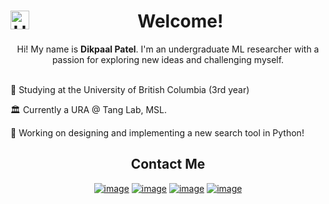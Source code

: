 <h1 align="center"> Welcome! <img align="left" alt="Hi" width="30px" style="padding-right:20px;" src="https://raw.githubusercontent.com/MartinHeinz/MartinHeinz/master/wave.gif" />&nbsp;</h1>

<div align="center">
  Hi! My name is <b>Dikpaal Patel</b>. I'm an undergraduate ML researcher with a passion for exploring new ideas and challenging myself.
  <br/>
  <br/>
</div>

🏫 Studying at the University of British Columbia (3rd year)

🏛️ Currently a URA @ Tang Lab, MSL.
 
🚀 Working on designing and implementing a new search tool in Python!
 

<h2 align="center"> Contact Me </h1>
<div align="center">

[![image](https://img.shields.io/badge/LinkedIn-0077B5?style=for-the-badge&logo=linkedin&logoColor=white)](https://www.linkedin.com/in/dikpaalpatel/)
[![image](https://img.shields.io/badge/GitHub-100000?style=for-the-badge&logo=github&logoColor=white)](https://github.com/dikpaal)
[![image](https://img.shields.io/badge/Gmail-D14836?style=for-the-badge&logo=gmail&logoColor=white)](mailto:dikpaalpatel123@gmail.com)
[![image](https://img.shields.io/badge/Instagram-E4405F?style=for-the-badge&logo=instagram&logoColor=white)](https://www.instagram.com/dikpaalpatel/)

</div>
